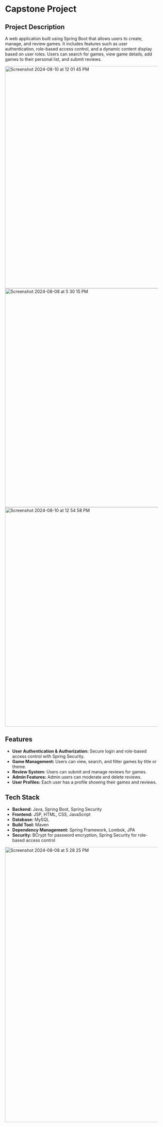 # Capstone Project

## Project Description
A web application built using Spring Boot that allows users to create, manage, and review games. It includes features such as user authentication, role-based access control, and a dynamic content display based on user roles. Users can search for games, view game details, add games to their personal list, and submit reviews.

<img width="731" alt="Screenshot 2024-08-10 at 12 01 45 PM" src="https://github.com/user-attachments/assets/152677a5-52a7-4053-8dda-23bb167a06c3">


<img width="720" alt="Screenshot 2024-08-08 at 5 30 15 PM" src="https://github.com/user-attachments/assets/2959568f-d975-4977-bcfe-d891bd24c3c7">

<img width="722" alt="Screenshot 2024-08-10 at 12 54 58 PM" src="https://github.com/user-attachments/assets/f155b847-b483-4b7d-b2c1-21fcf119106e">

## Features
- **User Authentication & Authorization:** Secure login and role-based access control with Spring Security.
- **Game Management:** Users can view, search, and filter games by title or theme.
- **Review System:** Users can submit and manage reviews for games.
- **Admin Features:** Admin users can moderate and delete reviews.
- **User Profiles:** Each user has a profile showing their games and reviews.


## Tech Stack
- **Backend:** Java, Spring Boot, Spring Security
- **Frontend:** JSP, HTML, CSS, JavaScript
- **Database:** MySQL 
- **Build Tool:** Maven
- **Dependency Management:** Spring Framework, Lombok, JPA
- **Security:** BCrypt for password encryption, Spring Security for role-based access control

<img width="905" alt="Screenshot 2024-08-08 at 5 28 25 PM" src="https://github.com/user-attachments/assets/bea0cfd4-baac-4627-810f-bb06a0339206">


